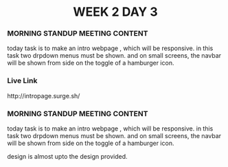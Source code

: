 <!-- **************************** Morning Standup meeting content  ************************************** -->
<h1 align="center">WEEK 2 DAY 3</h1>

<h3>MORNING STANDUP MEETING CONTENT</h3>
today task is to make an intro webpage , which will be responsive.
in this task two drpdown menus must be shown.
and on small screens, the navbar will be shown from side on the toggle of a hamburger icon.

<!-- **************************** Live Link of assignment  ************************************** -->
<h3> Live Link</h3>
http://intropage.surge.sh/

<!-- **************************** Evening Standup meeting content  ************************************** -->

<h3>MORNING STANDUP MEETING CONTENT</h3>
today task is to make an intro webpage , which will be responsive.
in this task two drpdown menus must be shown.
and on small screens, the navbar will be shown from side on the toggle of a hamburger icon.

design is almost upto the design provided.
